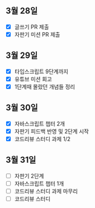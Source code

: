 ## 3월 28일

- [x] 글쓰기 PR 제출
- [x] 자판기 미션 PR 제출

## 3월 29일

- [x] 타입스크립트 9단계까지
- [x] 유튜브 미션 회고
- [x] 1단계때 몰랐던 개념들 정리

## 3월 30일

- [x] 자바스크립트 챕터 2개
- [x] 자판기 피드백 반영 및 2단계 시작
- [x] 코드리뷰 스터디 과제 1/2

## 3월 31일

- [ ] 자판기 2단계
- [ ] 자바스크립트 챕터 1개
- [ ] 코드리뷰 스터디 과제 마무리
- [ ] 코드리뷰 스터디
